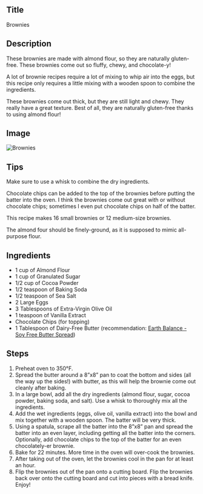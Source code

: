 ## Title

Brownies

## Description

These brownies are made with almond flour, so they are naturally gluten-free. These brownies come out so fluffy, chewy, and chocolate-y!

A lot of brownie recipes require a lot of mixing to whip air into the eggs, but this recipe only requires a little mixing with a wooden spoon to combine the ingredients.

These brownies come out thick, but they are still light and chewy.  They really have a great texture.  Best of all, they are naturally gluten-free thanks to using almond flour!

## Image

<img src="{{ url_for('static', filename='img/brownies.jpg') }}" alt="Brownies" />

## Tips

Make sure to use a whisk to combine the dry ingredients.

Chocolate chips can be added to the top of the brownies before putting the batter into the oven.  I think the brownies come out great with or without chocolate chips; sometimes I even put chocolate chips on half of the batter.

This recipe makes 16 small brownies or 12 medium-size brownies.

The almond four should be finely-ground, as it is supposed to mimic all-purpose flour.

## Ingredients

* 1 cup of Almond Flour
* 1 cup of Granulated Sugar
* 1/2 cup of Cocoa Powder
* 1/2 teaspoon of Baking Soda
* 1/2 teaspoon of Sea Salt
* 2 Large Eggs
* 3 Tablespoons of Extra-Virgin Olive Oil
* 1 teaspoon of Vanilla Extract
* Chocolate Chips (for topping)
* 1 Tablespoon of Dairy-Free Butter (recommendation: [Earth Balance - Soy Free Butter Spread](https://www.earthbalancenatural.com/spreads/soy-free-buttery-spread))

## Steps

1. Preheat oven to 350°F.
2. Spread the butter around a 8”x8” pan to coat the bottom and sides (all the way up the sides!) with butter, as this will help the brownie come out cleanly after baking.
3. In a large bowl, add all the dry ingredients (almond flour, sugar, cocoa powder, baking soda, and salt).  Use a whisk to thoroughly mix all the ingredients.
4. Add the wet ingredients (eggs, olive oil, vanilla extract) into the bowl and mix together with a wooden spoon.  The batter will be very thick.
5. Using a spatula, scrape all the batter into the 8”x8” pan and spread the batter into an even layer, including getting all the batter into the corners.  Optionally, add chocolate chips to the top of the batter for an even chocolately-er brownie.
6. Bake for 22 minutes.  More time in the oven will over-cook the brownies.
7. After taking out of the oven, let the brownies cool in the pan for at least an hour.
8. Flip the brownies out of the pan onto a cutting board.  Flip the brownies back over onto the cutting board and cut into pieces with a bread knife.  Enjoy!
